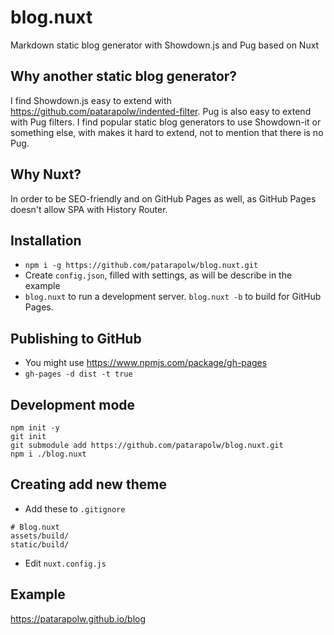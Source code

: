 # blog.nuxt

Markdown static blog generator with Showdown.js and Pug based on Nuxt

## Why another static blog generator?

I find Showdown.js easy to extend with <https://github.com/patarapolw/indented-filter>. Pug is also easy to extend with Pug filters. I find popular static blog generators to use Showdown-it or something else, with makes it hard to extend, not to mention that there is no Pug.

## Why Nuxt?

In order to be SEO-friendly and on GitHub Pages as well, as GitHub Pages doesn't allow SPA with History Router.

## Installation

- `npm i -g https://github.com/patarapolw/blog.nuxt.git`
- Create `config.json`, filled with settings, as will be describe in the example
- `blog.nuxt` to run a development server. `blog.nuxt -b` to build for GitHub Pages.

## Publishing to GitHub

- You might use <https://www.npmjs.com/package/gh-pages>
- `gh-pages -d dist -t true`

## Development mode

```
npm init -y
git init
git submodule add https://github.com/patarapolw/blog.nuxt.git
npm i ./blog.nuxt
```

## Creating add new theme

- Add these to `.gitignore`

```
# Blog.nuxt
assets/build/
static/build/
```

- Edit `nuxt.config.js`

## Example

<https://patarapolw.github.io/blog>
